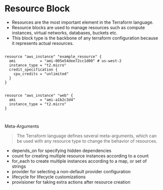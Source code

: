 # Resource Block


- Resources are the most important element in the Terraform language.
- Resource blocks are used to manage resources such as compute instances, virtual networks, databases, buckets etc. 
- This block type is the backbone of any terraform configuration because it represents actual resources.


```

resource "aws_instance" "example_resource" {
  ami           = "ami-005e54dee72cc1d00" # us-west-2
  instance_type = "t2.micro"
  credit_specification {
    cpu_credits = "unlimited"
  }
}


resource "aws_instance" "web" {
  ami           = "ami-a1b2c3d4"
  instance_type = "t2.micro"
}



```


Meta-Arguments

>The Terraform language defines several meta-arguments, which can be used with any resource type to change the behavior of resources.

- depends_on         for specifying hidden dependencies
- count              for creating multiple resource instances according to a count
- for_each           to create multiple instances according to a map, or set of strings
- provider           for selecting a non-default provider configuration
- lifecycle          for lifecycle customizations
- provisioner        for taking extra actions after resource creation